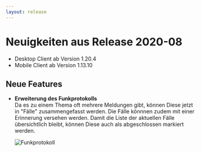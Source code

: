 ```yaml
---
layout: release
---
```


# Neuigkeiten aus Release 2020-08

* Desktop Client ab Version 1.20.4
* Mobile Client ab Version 1.13.10

## Neue Features

- **Erweiterung des Funkprotokolls** <br>
Da es zu einem Thema oft mehrere Meldungen gibt, können Diese jetzt in "Fälle" zusammengefasst werden. Die Fälle könnnen zudem mit einer Erinnerung versehen werden. Damit die Liste der aktuellen Fälle übersichtlich bleibt, können Diese auch als abgeschlossen markiert werden.
  
  ![Funkprotokoll](Bilder/funkprotokoll.gif)
